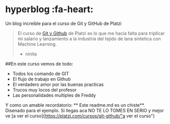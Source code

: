 # hyperblog :fa-heart:
Un blog increible para el curso de Git y GitHub de Platzi
> El curso de [Git y Github](https://platzi.com/cursos/git-github/ "Git y Github") de Platzi es lo que me hacia falta para triplicar mi salario y lanzamiento a la industria del tejido de lana sintetica con Machine Learning.
> - ninita

##En este curso vemos de todo:
- Todos los comando de GIT
- El flujo de trabajo en Github
- El verdadero amor por las buenas practicas
- Trucos muy locos del profesor
- Las personalidades multiples de Freddy

Y como un amable recordatorio: ** Este readme.md es un chiste**. Disenado para el ejemplo. Si llegas aca NO TE LO TOMES EN SERIO y mejor ve [a ver el curso](https://platzi.com/cursos/git-github/"a ver el curso") 

